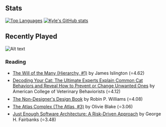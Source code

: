 ## Stats

[![Top Languages](https://github-readme-stats.vercel.app/api/top-langs/?username=k20shores&layout=compact&hide=jupyter%20notebook)]([[https://github.com/k20shores/github-readme-stats](https://github-readme-stats.vercel.app/api/top-langs/?username=k20shores&layout=compact&hide=jupyter%20notebook)])
[![Kyle's GitHub stats](https://github-readme-stats.vercel.app/api?username=k20shores)]([https://github.com/k20shores/github-readme-stats](https://github-readme-stats.vercel.app/api?username=k20shores))

## Recently Played
![Alt text](https://spotify-recently-played-readme.vercel.app/api?user=12144745061)

### Reading
<!-- GOODREADS-LIST:START -->
- [The Will of the Many (Hierarchy, #1)](https://www.goodreads.com/review/show/6921941459?utm_medium=api&utm_source=rss) by James  Islington (⭐️4.62)
- [Decoding Your Cat: The Ultimate Experts Explain Common Cat Behaviors and Reveal How to Prevent or Change Unwanted Ones](https://www.goodreads.com/review/show/6896937317?utm_medium=api&utm_source=rss) by American College of Veterinary Behaviorists (⭐️4.12)
- [The Non-Designer's Design Book](https://www.goodreads.com/review/show/6838443469?utm_medium=api&utm_source=rss) by Robin P. Williams (⭐️4.08)
- [The Atlas Complex (The Atlas, #3)](https://www.goodreads.com/review/show/6753784293?utm_medium=api&utm_source=rss) by Olivie Blake (⭐️3.06)
- [Just Enough Software Architecture: A Risk-Driven Approach](https://www.goodreads.com/review/show/6714943078?utm_medium=api&utm_source=rss) by George H. Fairbanks (⭐️3.48)
<!-- GOODREADS-LIST:END -->
